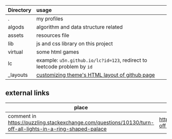|Directory|usage
|---|:---|
|. | my profiles| 
|algods | algorithm and data structure related | 
|assets| resources file |
|lib | js and css library on this project |
|virtual | some html games   | 
|lc | example: `u5n.github.io/lc?id=123`, redirect to leetcode problem by `id`
_layouts | [customizing theme's HTML layout of github page](https://docs.github.com/en/pages/setting-up-a-github-pages-site-with-jekyll/adding-a-theme-to-your-github-pages-site-using-jekyll#customizing-your-themes-html-layout)


## external links

|place | code position
|---|---|
|comment in https://puzzling.stackexchange.com/questions/10130/turn-off-all-lights-in-a-ring-shaped-palace | https://github.com/u5n/u5n.github.io/blob/master/virtual/game/turn-off-all-lights-in-a-ring-shaped-palace.py |
